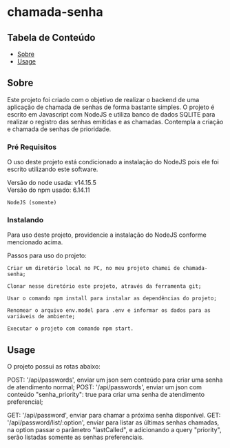 # chamada-senha

## Tabela de Conteúdo

- [Sobre](#about)
- [Usage](#usage)


## Sobre <a name = "about"></a>

Este projeto foi criado com o objetivo de realizar o backend de uma aplicação de chamada de senhas de forma bastante simples. O projeto é escrito em Javascript com NodeJS e utiliza banco de dados SQLITE para realizar o registro das senhas emitidas e as chamadas. Contempla a criação e chamada de senhas de prioridade.

### Pré Requisitos

O uso deste projeto está condicionado a instalação do NodeJS pois ele foi escrito utilizando este software.

Versão do node usada: v14.15.5 <br>
Versão do npm usado: 6.14.11

```
NodeJS (somente)
```

### Instalando

Para uso deste projeto, providencie a instalação do NodeJS conforme mencionado acima.

Passos para uso do projeto:

```
Criar um diretório local no PC, no meu projeto chamei de chamada-senha;
```

```
Clonar nesse diretório este projeto, através da ferramenta git;
```

```
Usar o comando npm install para instalar as dependências do projeto;
```

```
Renomear o arquivo env.model para .env e informar os dados para as variáveis de ambiente;
```

```
Executar o projeto com comando npm start.
```

## Usage <a name = "usage"></a>

O projeto possui as rotas abaixo:

POST: '/api/passwords', enviar um json sem conteúdo para criar uma senha de atendimento normal;
POST: '/api/passwords', enviar um json com conteúdo "senha_priority": true para criar uma senha de atendimento preferencial;

GET: '/api/password', enviar para chamar a próxima senha disponível.
GET: '/api/password/list/:option', enviar para listar as últimas senhas chamadas, na option passar o parâmetro "lastCalled", e adicionando a query "priority", serão listadas somente as senhas preferenciais.


